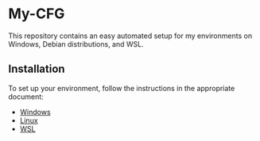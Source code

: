 # My-CFG

This repository contains an easy automated setup for my environments on Windows, Debian distributions, and WSL.

## Installation

To set up your environment, follow the instructions in the appropriate document:
- [Windows](https://github.com/raissonsouto/My-CFG/blob/main/documentation/windows.md)
- [Linux](https://github.com/raissonsouto/My-CFG/blob/main/documentation/linux.md)
- [WSL](https://github.com/raissonsouto/My-CFG/blob/main/documentation/wsl.md)
